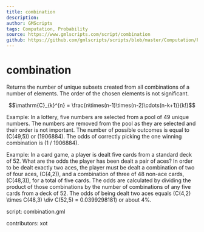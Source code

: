 ```yaml
---
title: combination
description: 
author: GMScripts
tags: Computation, Probability
source: https://www.gmlscripts.com/script/combination
github: https://github.com/gmlscripts/scripts/blob/master/Computation/Probability/combination.gml
---
```


combination
===========

Returns the number of unique subsets created from all
combinations of a number of elements. The order of the
chosen elements is not significant.

$$\mathrm{C}_{k}^{n} = \frac{n\times(n-1)\times(n-2)\cdots(n-k+1)}{k!}$$

Example: In a lottery, five numbers are selected from a pool of 49
unique numbers. The numbers are removed from the pool as they are
selected and their order is not important. The number of possible
outcomes is equal to \(C(49,5)\) or \(1906884\). The odds of correctly
picking the one winning combination is \(1 / 1906884\).

Example:  In a card game, a player is dealt five cards from a standard
deck of 52. What are the odds the player has been dealt a pair of aces?
In order to be dealt exactly two aces, the player must be dealt a combination
of two of four aces, \(C(4,2)\), and a combination of three of 48 non-ace
cards, \(C(48,3)\), for a total of five cards. The odds are calculated by
dividing the product of those combinations by the number of combinations of
any five cards from a deck of 52. The odds of being dealt two aces equals
\(C(4,2) \times C(48,3) \div C(52,5) = 0.0399298181\) or about 4%.

script: combination.gml

contributors: xot
